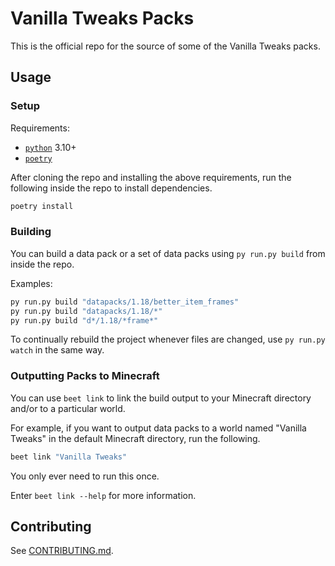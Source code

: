 # Vanilla Tweaks Packs

This is the official repo for the source of some of the Vanilla Tweaks packs.

## Usage

### Setup

Requirements:
* [`python`](https://python.org) 3.10+
* [`poetry`](https://python-poetry.org)

After cloning the repo and installing the above requirements, run the following inside the repo to install dependencies.

```bash
poetry install
```

### Building

You can build a data pack or a set of data packs using `py run.py build` from inside the repo.

Examples:
```sh
py run.py build "datapacks/1.18/better_item_frames"
py run.py build "datapacks/1.18/*"
py run.py build "d*/1.18/*frame*"
```

To continually rebuild the project whenever files are changed, use `py run.py watch` in the same way.

### Outputting Packs to Minecraft

You can use `beet link` to link the build output to your Minecraft directory and/or to a particular world.

For example, if you want to output data packs to a world named "Vanilla Tweaks" in the default Minecraft directory, run the following.

```bash
beet link "Vanilla Tweaks"
```

You only ever need to run this once.

Enter `beet link --help` for more information.

## Contributing

See [CONTRIBUTING.md](CONTRIBUTING.md).
